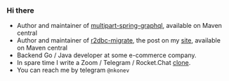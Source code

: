 ### Hi there

- Author and maintainer of [multipart-spring-graphql]([https://github.com/bucket4j/bucket4j](https://github.com/nkonev/multipart-spring-graphql)), available on Maven central
- Author and maintainer of [r2dbc-migrate](https://github.com/nkonev/r2dbc-migrate), the post on my [site](https://nkonev.name/post/136), available on Maven central
- Backend Go / Java developer at some e-commerce company.
- In spare time I write a Zoom / Telegram / Rocket.Chat [clone](https://github.com/nkonev/videochat).
- You can reach me by telegram `@nkonev`
